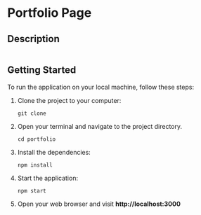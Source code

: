 # Portfolio Page
##
## Description


```

```

## Getting Started

To run the application on your local machine, follow these steps:

1. Clone the project to your computer:

   ```
   git clone
2. Open your terminal and navigate to the project directory.
   ```
   cd portfolio
3. Install the dependencies:
    ```
    npm install
4. Start the application:
    ```
    npm start
5. Open your web browser and visit  **http://localhost:3000**
